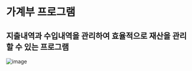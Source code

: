 # 가계부 프로그램
## 지출내역과 수입내역을 관리하여 효율적으로 재산을 관리할 수 있는 프로그램
![image](https://user-images.githubusercontent.com/103234587/165889903-27bda789-e5d2-4106-8ff3-0bfd50380076.png)
